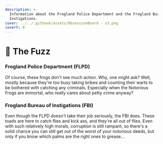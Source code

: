 ```yaml
---
description: >-
  Information about the Frogland Police Department and the Frogland Bureau of
  Instigations.
cover: ../../.gitbook/assets/ObsessionBoard - v3.png
coverY: 0
---
```


# 🚓 The Fuzz

### Frogland Police Department (FLPD)

Of course, these frogs don't see much action. Why, one might ask? Well, mostly because they're too busy taking bribes and counting their warts to be bothered with catching any criminals. Especially when the Notorious Frogs are immortal, who really cares about petty crime anyway?

### Frogland Bureau of Instigations (FBI)

Even though the FLPD doesn't take their job seriously, the FBI does. These toads are here to catch flies and kick ass, and they're all out of flies. Even with such relatively high morals, corruption is still rampant, so there's a solid chance you can still get out of the worst of your notorious deeds, but only if you know which palms are the right ones to grease...
